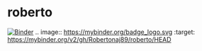# roberto
[![Binder](https://mybinder.org/badge_logo.svg)](https://mybinder.org/v2/gh/Robertonaj89/roberto/HEAD)
.. image:: https://mybinder.org/badge_logo.svg
 :target: https://mybinder.org/v2/gh/Robertonaj89/roberto/HEAD
